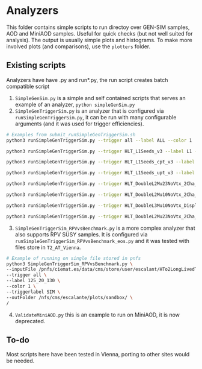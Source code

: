 # Analyzers

This folder contains simple scripts to run directoy over GEN-SIM samples, AOD and MiniAOD samples. Useful for quick checks (but not well suited for analysis).
The output is usually simple plots and histograms. To make more involved plots (and comparisons), use the `plotters` folder.

## Existing scripts

Analyzers have have .py and run*.py, the run script creates batch compatible script

1. `SimpleGenSim.py` is a simple and self contained scripts that serves an example of an analyzer, `python simpleGenSim.py` 
2. `SimpleGenTriggerSim.py` is an analyzer that is configured via `runSimpleGenTriggerSim.py`, it can be run with many configurable arguments (and it was used for trigger efficiencies).

```bash
# Examples from submit_runSimpleGenTriggerSim.sh
python3 runSimpleGenTriggerSim.py --trigger all --label ALL --color 1

python3 runSimpleGenTriggerSim.py --trigger HLT_L1Seeds_v3 --label L1 --color 14

python3 runSimpleGenTriggerSim.py --trigger HLT_L1Seeds_cpt_v3 --label L1cpt --color 11

python3 runSimpleGenTriggerSim.py --trigger HLT_L1Seeds_upt_v3 --label L1upt --color 12

python3 runSimpleGenTriggerSim.py --trigger HLT_DoubleL2Mu23NoVtx_2Cha_v3,HLT_DoubleL2Mu23NoVtx_2Cha_CosmicSeed_v3 --label L2 --color 2

python3 runSimpleGenTriggerSim.py --trigger HLT_DoubleL2Mu10NoVtx_2Cha_PromptL3Mu0Veto_Iter3_v1,HLT_DoubleL2Mu10NoVtx_2Cha_CosmicSeed_PromptL3Mu0Veto_v1 --label L2VetoPrompt --color 4

python3 runSimpleGenTriggerSim.py --trigger HLT_DoubleL3Mu10NoVtx_Displaced_v1,HLT_DoubleL3Mu10NoVtx_CosmicSeed_Displaced_v1 --label L3 --color 8

python3 runSimpleGenTriggerSim.py --trigger HLT_DoubleL2Mu23NoVtx_2Cha_v3,HLT_DoubleL2Mu23NoVtx_2Cha_CosmicSeed_v3,HLT_DoubleL3Mu10NoVtx_Displaced_v1,HLT_DoubleL3Mu10NoVtx_CosmicSeed_Displaced_v1,HLT_DoubleL2Mu10NoVtx_2Cha_PromptL3Mu0Veto_Iter3_v1,HLT_DoubleL2Mu10NoVtx_2Cha_CosmicSeed_PromptL3Mu0Veto_v1 --label HLT --color 28    
```

3.  `SimpleGenTriggerSim_RPVvsBenchmark.py` is a more complex analyzer that also supports RPV SUSY samples. It is configured via `runSimpleGenTriggerSim_RPVvsBenchmark_eos.py` and it was tested with files
store in `T2_AT_Vienna`.

```bash
# Example of running on single file stored in pnfs
python3 SimpleGenTriggerSim_RPVvsBenchmark.py \
--inputFile /pnfs/ciemat.es/data/cms/store/user/escalant/HTo2LongLivedTo2mu2jets_MH-125_MFF-20_CTau-130mm_TuneCP5_13p6TeV_pythia8/crab_HTo2LongLivedTo2mu2jets_MH-125_MFF-20_CTau-130mm_TuneCP5_13p6TeV_pythia8_GS-October2023_ToDelete/231017_102029/0000/HTo2LongLivedTo2mu2jets_MH-125_MFF-20_CTau-130mm_TuneCP5_13p6TeV_pythia8_GS_1.root \
--trigger all \
--label 125_20_130 \
--color 1 \
--triggerlabel SIM \
--outFolder /nfs/cms/escalante/plots/sandbox/ \
/
```

4. `ValidateMiniAOD.py` this is an example to run on MiniAOD, it is now deprecated.

## To-do

Most scripts here have been tested in Vienna, porting to other sites would be needed. 
